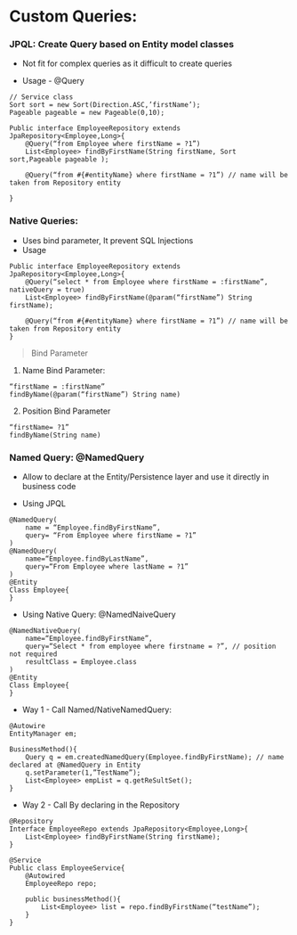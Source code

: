 # Custom Queries:
### JPQL: Create Query based on Entity model classes
- Not fit for complex queries as it difficult to create queries

- Usage - @Query
```
// Service class
Sort sort = new Sort(Direction.ASC,’firstName’);
Pageable pageable = new Pageable(0,10);

Public interface EmployeeRepository extends JpaRepository<Employee,Long>{
	@Query(“from Employee where firstName = ?1”)
	List<Employee> findByFirstName(String firstName, Sort sort,Pageable pageable );

	@Query(“from #{#entityName} where firstName = ?1”) // name will be taken from Repository entity

}

```

### Native Queries: 
- Uses bind parameter, It prevent SQL Injections
-  Usage
```
Public interface EmployeeRepository extends JpaRepository<Employee,Long>{
	@Query(“select * from Employee where firstName = :firstName”, nativeQuery = true)
	List<Employee> findByFirstName(@param(“firstName”) String firstName);

	@Query(“from #{#entityName} where firstName = ?1”) // name will be taken from Repository entity
}

```

> Bind Parameter
1. Name Bind Parameter:
```
“firstName = :firstName”
findByName(@param(“firstName”) String name)
```
2. Position Bind Parameter
```
“firstName= ?1”
findByName(String name)
```


### Named Query: @NamedQuery
- Allow to declare at the Entity/Persistence layer and use it directly in business code

- Using JPQL
```
@NamedQuery(
	name = “Employee.findByFirstName”,
	query= “From Employee where firstName = ?1”
)
@NamedQuery(
	name=“Employee.findByLastName”,
	query=“From Employee where lastName = ?1”
)
@Entity
Class Employee{
}
```
- Using Native Query: @NamedNaiveQuery
```
@NamedNativeQuery(
	name=“Employee.findByFirstName”,
	query=“Select * from employee where firstname = ?”, // position not required
	resultClass = Employee.class
)
@Entity
Class Employee{
}
```

- Way 1 - Call Named/NativeNamedQuery:
```
@Autowire
EntityManager em;

BusinessMethod(){
	Query q = em.createdNamedQuery(Employee.findByFirstName); // name declared at @NamedQuery in Entity
	q.setParameter(1,”TestName”);
	List<Employee> empList = q.getReSultSet();
}
```
- Way 2 - Call By declaring in the Repository
```
@Repository
Interface EmployeeRepo extends JpaRepository<Employee,Long>{
	List<Employee> findByFirstName(String firstName);	
}

@Service
Public class EmployeeService{
	@Autowired
	EmployeeRepo repo;
	
	public businessMethod(){
		List<Employee> list = repo.findByFirstName(“testName”);
	}
}
```
